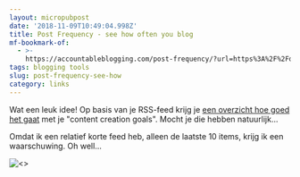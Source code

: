 ```yaml
---
layout: micropubpost
date: '2018-11-09T10:49:04.998Z'
title: Post Frequency - see how often you blog
mf-bookmark-of:
  - >-
    https://accountableblogging.com/post-frequency/?url=https%3A%2F%2Fdiggingthedigital.com%2F
tags: blogging tools
slug: post-frequency-see-how
category: links
---
```

Wat een leuk idee! Op basis van je RSS-feed krijg je [een overzicht hoe goed het gaat](https://accountableblogging.com/) met je &quot;content creation goals&quot;. Mocht je die hebben natuurlijk...

Omdat ik een relatief korte feed heb, alleen de laatste 10 items, krijg ik een waarschuwing. Oh well...

![&lt;&gt;](https://diggingthedigital.com//images/accountableblogging.jpg)
